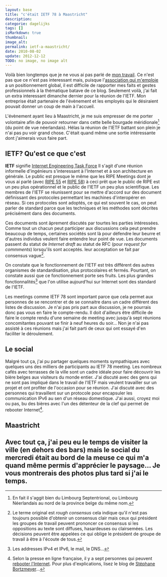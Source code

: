 ```yaml
---
layout: base
title: "c'était IETF 78 à Maastricht"
description: 
categorie: dagelijks
tags: []
isMarkdown: true
thumbnail: 
image_alt: 
permalink: ietf-a-maastricht/
date: 2010-08-02
update: 2012-12-12
TODO: no image, no image alt
---
```




Voilà bien longtemps que je ne vous ai pas parlé de [mon travail](/mon-nouveau-boulot-3). Ce n'est pas que ce n'est pas interessant mais, puisque l'[association qui m'emploie](http://www.ripe.net) a un positionnement global, il est difficile de rapporter mes faits et gestes professionnels à la thématique batave de ce blog. Seulement voilà, j'ai fait un extra interessant dimanche dernier pour la réunion de l'IETF. Mon entreprise était partenaire de l'évènement et les employés qui le désiraient pouvait donner un coup de main à l'accueil.

L'évènement ayant lieu à Maastricht, je me suis empresser de me porter volontaire afin de pouvoir retourner dans cette belle bourgade méridionale[^1] (du point de vue néerlandais). Hélas la réunion de l'IETF battant son plein je n'ai pas pu voir grand chose. C'était quand même une sortie intéressante dont j'aimerais vous faire part.

## IETF? Qu'est ce que c'est

**IETF** signifie [Internet Engineering Task Force](http://www.ietf.org/meeting/78/index.html) Il s'agit d'une réunion informelle d'ingénieurs s'interessant à l'Internet et à son architecture en générale. Le public est presque le même que les RIPE Meetings dont je vous ai parlé (avec [RIPE 55](/c-etait-ripe-55-meeting) et [RIPE 58](/c-etait-ripe-58-meeting)) à ceci prêt que le public de RIPE est un peu plus opérationnel et le public de l'IETF un peu plus scientifique. Les membres de l'IETF se réunissent pour se mettre d'accord sur des document définissant des protocoles permettant les machines d'interopérer en réseau. Si ces protocoles sont adoptés, ce qui est souvent le cas, on peut parler de standard parce que les techniques et les méthodes sont décrites précisément dans des documents.

Ces documents sont âprement discutés par tourtes les parties intéressées. Comme tout un chacun peut participer aux discussions cela peut prendre beaucoup de temps, certaines sociétés sont là pour défendre leur beurre et d'autres individus veulent faire entendre leur point de vue. Les documents passent du statut de *Internet draft* au statut de RFC (pour *request for commments*) lorsqu'ils sont acceptés. leur acceptation se fait par consensus vague[^2].

On constate que le fonctionnement de l'IETF est très différent des autres organismes de standardisation, plus protocolaires et fermés. Pourtant, on constate aussi que ce fonctionnement porte ses fruits. Les plus grandes fonctionnalités[^3] que l'on utilise aujourd'hui sur Internet sont des standard de l'IETF.

Les meetings comme IETF 78 sont important parce que cela permet aux personnes de se rencontrer et de se connaitre dans un cadre différent des listes de discussion. Je n'ai pas pris part aux discussion, je ne pourrais donc pas vous en faire le compte-rendu. Il doit d'ailleurs être difficile de faire le compte rendu d'une semaine de meeting avec jusqu'à sept réunions concomitantes pouvant se finir à neuf heures du soir... Non je n'ai pas assisté à ces réunions mais j'ai fait parti de ceux qui ont essayé d'en faciliter le déroulement.

## Le social

Malgré tout ça, j'ai pu partager quelques moments sympathiques avec quelques uns des milliers de participants au IETF 78 meeting. Les nombreux cafés avec terrasses de la ville sont un cadre idéale pour faire découvrir les bière belges aux visiteurs du monde entier. J'ai discuté avec des gens qui ne sont pas impliqué dans le travail de l'IETF mais veulent travailler sur un projet et ont profiter de l'occasion pour se réunion. J'ai discuté avec des personnes qui travaillent sur un protocole pour encapsuler les communication IPv6 au sen d'un réseau domestique. J'ai aussi, croyez moi ou pas, bu des bières avec l'un des détenteur de la clef qui permet de rebooter Internet[^4].

## Maastricht

Avec tout ça, j'ai peu eu le temps de visiter la ville (en dehors des bars) mais le social du mercredi était au bord de la meuse ce qui m'a quand même permis d'apprécier le paysage... Je vous montrerais des photos plus tard si j'ai le temps.
---
[^1]: En fait il s'aggit bien du Limbourg Septentrional, ou Limbourg Néerlandais au nord de la province belge du même nom.
[^2]: Le terme original est *rough consensus* cela indique qu'il n'est pas toujours possible d'obtenir un consensus clair mais ceux qui président les groupes de travail peuvent prononcer ce consensus si les oppositions au texte sont diffuses, hasardeuses ou clairsemées. Les décisions peuvent être appelées ce qui oblige le président de groupe de travail à être à l'écoute de tous.
[^3]: Les addresses IPv4 et IPv6, le mail, le DNS...
[^4]: Selon la presse en ligne française, il y a sept personnes qui peuvent [rebooter l'Internet](http://www.gizmodo.fr/2010/07/29/sept-personnes-ont-les-cles-d%E2%80%99internet.html). Pour plus d'explications, lisez le blog de [Stéphane Bortzmeyer](http://www.bortzmeyer.org/rebouter-internet.html)...